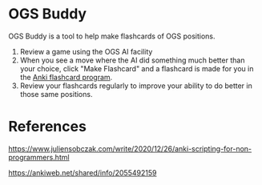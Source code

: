# OGS Buddy

OGS Buddy is a tool to help make flashcards of OGS positions.

1. Review a game using the OGS AI facility
1. When you see a move where the AI did something much better than your choice, click "Make Flashcard" and a flashcard is made for you in the [Anki flashcard program](https://apps.ankiweb.net/).
1. Review your flashcards regularly to improve your ability to do better in those same positions.

# References

https://www.juliensobczak.com/write/2020/12/26/anki-scripting-for-non-programmers.html

https://ankiweb.net/shared/info/2055492159

